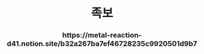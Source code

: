 <h1 align="center">족보</h1>
<h3 align="center">https://metal-reaction-d41.notion.site/b32a267ba7ef46728235c9920501d9b7</h3>
